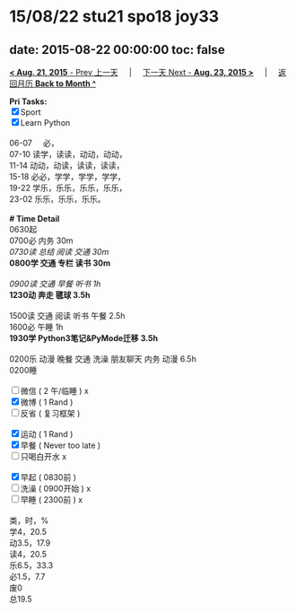 # 15/08/22 stu21 spo18 joy33

date: 2015-08-22 00:00:00
toc: false
---
[**< Aug. 21, 2015** - Prev 上一天](/lifelogs/2015/08/d21.html) &nbsp; &nbsp; | &nbsp; &nbsp; [下一天 Next - **Aug. 23, 2015 >**](/lifelogs/2015/08/d23.html) &nbsp; &nbsp; |  &nbsp; &nbsp; [返回月历 **Back to Month ^**](/lifelogs/2015/08/index.html)
<br/><div><strong>Pri Tasks:</strong></div><div><div><input checked="true" type="checkbox"/>Sport</div></div><div><input checked="true" type="checkbox"/>Learn Python</div><div><br/></div><div>06-07     必，</div><div>07-10 读学，读读，动动，动动，</div><div>11-14 动动，动读，读读，读读，</div><div>15-18 必必，学学，学学，学学，</div><div>19-22 学乐，乐乐，乐乐，乐乐，</div><div>23-02 乐乐，乐乐，乐乐。</div><div><br/></div><div><b># Time Detail</b></div><div>0630起</div><div>0700必 内务 30m</div><div><i>0730读 总结 阅读 交通 30m</i></div><div><b>080</b><b>0学 交通 专栏 读书 30m</b></div><div><b><br/></b></div><div><i>0900读 交通 早餐 听书 1h</i></div><div><b>1230动 奔走 毽球 3.5h</b></div><div><br/></div><div>1500读 交通 阅读 听书 午餐 2.5h</div><div>1600必 午睡 1h</div><div><strong>1930学 Python3笔记&amp;PyMode迁移 3.5</strong><strong>h</strong></div><div><br/></div><div>0200乐 动漫 晚餐 交通 洗澡 朋友聊天 内务 动漫 6.5h</div><div>0200睡</div><div><br/></div><div><input type="checkbox"/>微信 ( 2 午/临睡 ) x</div><div><input checked="true" type="checkbox"/>微博 ( 1 Rand ) </div><div><input type="checkbox"/>反省 ( 复习框架 ) </div><div><br/></div><div><div><input checked="true" type="checkbox"/>运动 ( 1 Rand ) </div><div><input checked="true" type="checkbox"/>早餐 ( Never too late ) </div></div><div><input type="checkbox"/>只喝白开水 x</div><div><br/></div><div><input checked="true" type="checkbox"/>早起 ( 0830前 ) </div><div><input type="checkbox"/>洗澡 ( 0900开始 ) x<br/></div><div><input type="checkbox"/>早睡 ( 2300前 ) x</div><div><br clear="none"/></div><div>类，时，%</div><div>学4，20.5</div><div>动3.5，17.9</div><div>读4，20.5</div><div>乐6.5，33.3</div><div>必1.5，7.7<br clear="none"/>废0<br clear="none"/>总19.5</div>
